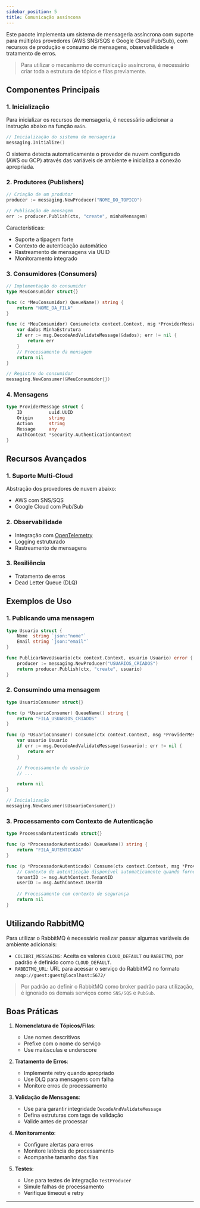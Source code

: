 ```yaml
---
sidebar_position: 5
title: Comunicação assíncona
---
```


Este pacote implementa um sistema de mensageria assíncrona com suporte para múltiplos provedores (AWS SNS/SQS e Google Cloud Pub/Sub), com recursos de produção e consumo de mensagens, observabilidade e tratamento de erros.

> Para utilizar o mecanismo de comunicação assíncrona, é necessário criar toda a estrutura de tópics e filas previamente.

## Componentes Principais

### 1. Inicialização

Para inicializar os recursos de mensageria, é necessário adicionar a instrução abaixo na função `main`.

``` go showLineNumbers
// Inicialização do sistema de mensageria
messaging.Initialize()
```

O sistema detecta automaticamente o provedor de nuvem configurado (AWS ou GCP) através das variáveis de ambiente e inicializa a conexão apropriada.

### 2. Produtores (Publishers)

``` go showLineNumbers
// Criação de um produtor
producer := messaging.NewProducer("NOME_DO_TOPICO")

// Publicação de mensagem
err := producer.Publish(ctx, "create", minhaMensagem)
```

Características:
- Suporte a tipagem forte
- Contexto de autenticação automático
- Rastreamento de mensagens via UUID
- Monitoramento integrado

### 3. Consumidores (Consumers)

``` go showLineNumbers
// Implementação do consumidor
type MeuConsumidor struct{}

func (c *MeuConsumidor) QueueName() string {
    return "NOME_DA_FILA"
}

func (c *MeuConsumidor) Consume(ctx context.Context, msg *ProviderMessage) error {
    var dados MinhaEstrutura
    if err := msg.DecodeAndValidateMessage(&dados); err != nil {
        return err
    }
    // Processamento da mensagem
    return nil
}

// Registro do consumidor
messaging.NewConsumer(&MeuConsumidor{})
```

### 4. Mensagens

``` go showLineNumbers
type ProviderMessage struct {
    ID          uuid.UUID
    Origin      string
    Action      string
    Message     any
    AuthContext *security.AuthenticationContext
}
```

## Recursos Avançados

### 1. Suporte Multi-Cloud

Abstração dos provedores de nuvem abaixo:
- AWS com SNS/SQS
- Google Cloud com Pub/Sub

### 2. Observabilidade

- Integração com [OpenTelemetry](https://opentelemetry.io/)
- Logging estruturado
- Rastreamento de mensagens

### 3. Resiliência

- Tratamento de erros
- Dead Letter Queue (DLQ)

## Exemplos de Uso

### 1. Publicando uma mensagem

``` go showLineNumbers
type Usuario struct {
    Nome  string `json:"nome"`
    Email string `json:"email"`
}

func PublicarNovoUsuario(ctx context.Context, usuario Usuario) error {
    producer := messaging.NewProducer("USUARIOS_CRIADOS")
    return producer.Publish(ctx, "create", usuario)
}
```

### 2. Consumindo uma mensagem

``` go showLineNumbers
type UsuarioConsumer struct{}

func (p *UsuarioConsumer) QueueName() string {
    return "FILA_USUARIOS_CRIADOS"
}

func (p *UsuarioConsumer) Consume(ctx context.Context, msg *ProviderMessage) error {
    var usuario Usuario
    if err := msg.DecodeAndValidateMessage(&usuario); err != nil {
        return err
    }

    // Processamento do usuário
    // ...

    return nil
}

// Inicialização
messaging.NewConsumer(&UsuarioConsumer{})
```

### 3. Processamento com Contexto de Autenticação

``` go showLineNumbers
type ProcessadorAutenticado struct{}

func (p *ProcessadorAutenticado) QueueName() string {
    return "FILA_AUTENTICADA"
}

func (p *ProcessadorAutenticado) Consume(ctx context.Context, msg *ProviderMessage) error {
    // Contexto de autenticação disponível automaticamente quando fornecido nos metadados da mensagem
    tenantID := msg.AuthContext.TenantID
    userID := msg.AuthContext.UserID
    
    // Processamento com contexto de segurança
    return nil
}
```

## Utilizando RabbitMQ

Para utilizar o RabbitMQ é necessário realizar passar algumas variáveis de ambiente adicionais:

- `COLIBRI_MESSAGING`: Aceita os valores `CLOUD_DEFAULT` ou `RABBITMQ`, por padrão é definido como `CLOUD_DEFAULT`.
- `RABBITMQ_URL`: URL para acessar o serviço do RabbitMQ no formato `amqp://guest:guest@localhost:5672/`

> Por padrão ao definir o RabbitMQ como broker padrão para utilização, é ignorado os demais serviços como `SNS/SQS` e `PubSub`.

## Boas Práticas

1. **Nomenclatura de Tópicos/Filas**:
    - Use nomes descritivos
    - Prefixe com o nome do serviço
    - Use maiúsculas e underscore

2. **Tratamento de Erros**:
    - Implemente retry quando apropriado
    - Use DLQ para mensagens com falha
    - Monitore erros de processamento

3. **Validação de Mensagens**:
    - Use para garantir integridade `DecodeAndValidateMessage`
    - Defina estruturas com tags de validação
    - Valide antes de processar

4. **Monitoramento**:
    - Configure alertas para erros
    - Monitore latência de processamento
    - Acompanhe tamanho das filas

5. **Testes**:
    - Use para testes de integração `TestProducer`
    - Simule falhas de processamento
    - Verifique timeout e retry

___
